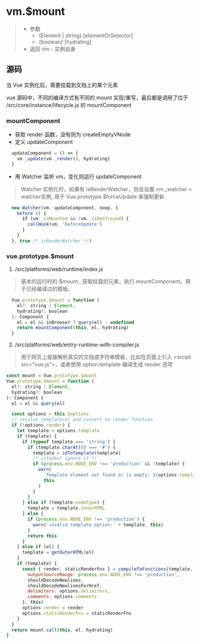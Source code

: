# vm.$mount

> - 参数
>   - {Element | string} [elementOrSelector]
>   - {boolean} [hydrating]
> - 返回
>   vm - 实例自身

## 源码

当 Vue 实例化后，需要挂载到文档上的某个元素

vue 源码中，不同的编译方式有不同的 mount 实现/重写，最后都是调用了位于 /src/core/instance/lifecycle.js 的 mountComponent

### mountComponent

- 获取 render 函数，没有则为 createEmptyVNode
- 定义 updateComponent
```js
  updateComponent = () => {
    vm._update(vm._render(), hydrating)
  }
```
- 用 Watcher 监听 vm，变化则运行 updateComponent
> Watcher 实例化时，如果有 isRenderWatcher，则会设置 vm._watcher = watcher实例, 用于 Vue.prototype.$forceUpdate 来强制更新

```js
  new Watcher(vm, updateComponent, noop, {
    before () {
      if (vm._isMounted && !vm._isDestroyed) {
        callHook(vm, 'beforeUpdate')
      }
    }
  }, true /* isRenderWatcher */)
```

### vue.prototype.$mount

1. /src/platforms/web/runtime/index.js

> 基本的运行时的 $mount , 获取挂载的元素，执行 mountComponent，用于已经编译过的模板。

```js
  Vue.prototype.$mount = function (
    el?: string | Element,
    hydrating?: boolean
  ): Component {
    el = el && inBrowser ? query(el) : undefined
    return mountComponent(this, el, hydrating)
  }
```

2. /src/platforms/web/entry-runtime-with-compiler.js

> 用于网页上直接解析真实的文档或字符串模板，比如在页面上引入 \<srcipt src="vue.js"></script>，或者使用 option.template 编译生成 render 选项

```js
const mount = Vue.prototype.$mount
Vue.prototype.$mount = function (
  el?: string | Element,
  hydrating?: boolean
): Component {
  el = el && query(el)

  const options = this.$options
  // resolve template/el and convert to render function
  if (!options.render) {
    let template = options.template
    if (template) {
      if (typeof template === 'string') {
        if (template.charAt(0) === '#') {
          template = idToTemplate(template)
          /* istanbul ignore if */
          if (process.env.NODE_ENV !== 'production' && !template) {
            warn(
              `Template element not found or is empty: ${options.template}`,
              this
            )
          }
        }
      } else if (template.nodeType) {
        template = template.innerHTML
      } else {
        if (process.env.NODE_ENV !== 'production') {
          warn('invalid template option:' + template, this)
        }
        return this
      }
    } else if (el) {
      template = getOuterHTML(el)
    }
    if (template) {
      const { render, staticRenderFns } = compileToFunctions(template, {
        outputSourceRange: process.env.NODE_ENV !== 'production',
        shouldDecodeNewlines,
        shouldDecodeNewlinesForHref,
        delimiters: options.delimiters,
        comments: options.comments
      }, this)
      options.render = render
      options.staticRenderFns = staticRenderFns
    }
  }
  return mount.call(this, el, hydrating)
}
```



